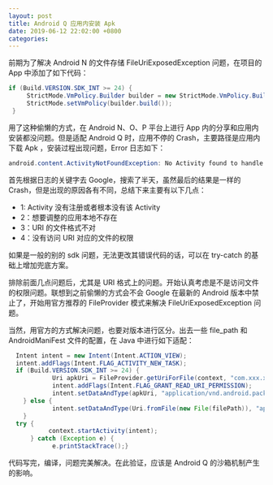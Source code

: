 ```yaml
---
layout: post
title: Android Q 应用内安装 Apk
date: 2019-06-12 22:02:00 +0800
categories: 
---
```


前期为了解决 Android N 的文件存储 FileUriExposedException 问题，在项目的 App 中添加了如下代码：

```java
if (Build.VERSION.SDK_INT >= 24) {
     StrictMode.VmPolicy.Builder builder = new StrictMode.VmPolicy.Builder();
     StrictMode.setVmPolicy(builder.build());
 }
```

用了这种偷懒的方式，在 Android N、O、P 平台上进行 App 内的分享和应用内安装都没问题。但是适配 Android Q 时，应用不停的 Crash，主要路径是应用内下载 Apk ，安装过程出现问题，Error 日志如下：

```java
android.content.ActivityNotFoundException: No Activity found to handle Intent { act=android.intent.action.VIEW dat=file:///storage/emulated/0/com.xxx.xxx/cache/xxx.apk
```

首先根据日志的关键字去 Google，搜索了半天，虽然最后的结果是一样的 Crash，但是出现的原因各有不同，总结下来主要有以下几点：

* 1: Activity 没有注册或者根本没有该 Activity 
* 2：想要调整的应用本地不存在
* 3：URI 的文件格式不对
* 4：没有访问 URI 对应的文件的权限

如果是一般的别的 sdk 问题，无法更改其错误代码的话，可以在 try-catch 的基础上增加兜底方案。 

排除前面几点问题后，尤其是 URI 格式上的问题。开始认真考虑是不是访问文件的权限问题。联想到之前偷懒的方式会不会 Google 在最新的 Android 版本中禁止了，开始用官方推荐的 FileProvider 模式来解决 FileUriExposedException 问题。

当然，用官方的方式解决问题，也要对版本进行区分。出去一些 file_path 和 AndroidManiFest 文件的配置，在 Java 中进行如下适配：

```java
  Intent intent = new Intent(Intent.ACTION_VIEW);
  intent.addFlags(Intent.FLAG_ACTIVITY_NEW_TASK);
  if (Build.VERSION.SDK_INT >= 24) {
            Uri apkUri = FileProvider.getUriForFile(context, "com.xxx.xxx.fileprovider", new File(filePath));
            intent.addFlags(Intent.FLAG_GRANT_READ_URI_PERMISSION);
            intent.setDataAndType(apkUri, "application/vnd.android.package-archive");
    } else {
            intent.setDataAndType(Uri.fromFile(new File(filePath)), "application/vnd.android.package-archive");
    }
  try {
           context.startActivity(intent);
      } catch (Exception e) {
            e.printStackTrace();}
```

代码写完，编译，问题完美解决。在此验证，应该是 Android Q 的沙箱机制产生的影响。

